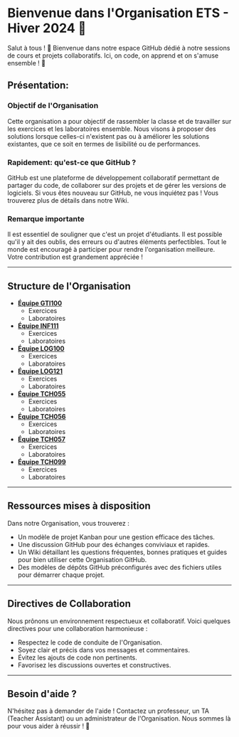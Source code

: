 # Bienvenue dans l'Organisation **ETS - Hiver 2024** 🚀

Salut à tous ! 🌟 Bienvenue dans notre espace GitHub dédié à notre sessions de cours et projets collaboratifs. Ici, on code, on apprend et on s'amuse ensemble ! 🎉

## Présentation:

### Objectif de l'Organisation

Cette organisation a pour objectif de rassembler la classe et de travailler sur les exercices et les laboratoires ensemble. Nous visons à proposer des solutions lorsque celles-ci n'existent pas ou à améliorer les solutions existantes, que ce soit en termes de lisibilité ou de performances.

### Rapidement: qu'est-ce que GitHub ?

GitHub est une plateforme de développement collaboratif permettant de partager du code, de collaborer sur des projets et de gérer les versions de logiciels. Si vous êtes nouveau sur GitHub, ne vous inquiétez pas ! Vous trouverez plus de détails dans notre Wiki.

### Remarque importante

Il est essentiel de souligner que c'est un projet d'étudiants. Il est possible qu'il y ait des oublis, des erreurs ou d'autres éléments perfectibles. Tout le monde est encouragé à participer pour rendre l'organisation meilleure. Votre contribution est grandement appréciée !

---

## Structure de l'Organisation

- **[Équipe GTI100](https://github.com/orgs/ETS-Winter-2024-CUT/teams/GTI100)**
    - Exercices
    - Laboratoires
- **[Équipe INF111](https://github.com/orgs/ETS-Winter-2024-CUT/teams/INF111)**
    - Exercices
    - Laboratoires
- **[Équipe LOG100](https://github.com/orgs/ETS-Winter-2024-CUT/teams/LOG100)**
    - Exercices
    - Laboratoires
- **[Équipe LOG121](https://github.com/orgs/ETS-Winter-2024-CUT/teams/LOG121)**
    - Exercices
    - Laboratoires
- **[Équipe TCH055](https://github.com/orgs/ETS-Winter-2024-CUT/teams/TCH055)**
    - Exercices
    - Laboratoires
- **[Équipe TCH056](https://github.com/orgs/ETS-Winter-2024-CUT/teams/TCH056)**
    - Exercices
    - Laboratoires
- **[Équipe TCH057](https://github.com/orgs/ETS-Winter-2024-CUT/teams/TCH057)**
    - Exercices
    - Laboratoires
- **[Équipe TCH099](https://github.com/orgs/ETS-Winter-2024-CUT/teams/TCH099)**
    - Exercices
    - Laboratoires

---

## Ressources mises à disposition

Dans notre Organisation, vous trouverez :

- Un modèle de projet Kanban pour une gestion efficace des tâches.
- Une discussion GitHub pour des échanges conviviaux et rapides.
- Un Wiki détaillant les questions fréquentes, bonnes pratiques et guides pour bien utiliser cette Organisation GitHub.
- Des modèles de dépôts GitHub préconfigurés avec des fichiers utiles pour démarrer chaque projet.

---

## Directives de Collaboration

Nous prônons un environnement respectueux et collaboratif. Voici quelques directives pour une collaboration harmonieuse :
- Respectez le code de conduite de l'Organisation.
- Soyez clair et précis dans vos messages et commentaires.
- Évitez les ajouts de code non pertinents.
- Favorisez les discussions ouvertes et constructives.

---

## Besoin d'aide ?

N'hésitez pas à demander de l'aide ! Contactez un professeur, un TA (Teacher Assistant) ou un administrateur de l'Organisation. Nous sommes là pour vous aider à réussir ! 🌟
